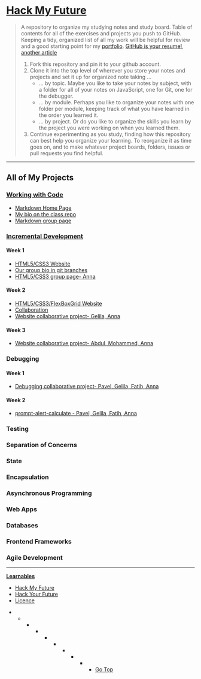 # [Hack My Future](https://home.hackyourfuture.be/curriculum)

> A repository to organize my studying notes and study board.
> Table of contents for all of the exercises and projects you push to GitHub. 
> Keeping a tidy, organized list of all my work will be helpful for review and a good starting point for my [portfolio](https://github.com/LujiAnna/LujiAnna.github.io).
> [GitHub is your resume!](https://anti-pattern.com/github-is-your-resume-now), [another article](http://blog.gainlo.co/index.php/2015/11/13/how-to-make-github-as-your-new-resume/)
>
> 1. Fork this repository and pin it to your github account.
> 1. Clone it into the top level of wherever you store your notes and projects and set it up for organized note taking ...
>    - ... by topic. Maybe you like to take your notes by subject, with a folder for all of your notes on JavaScript, one for Git, one for the debugger.
>    - ... by module. Perhaps you like to organize your notes with one folder per module, keeping track of what you have learned in the order you learned it.
>    - ... by project. Or do you like to organize the skills you learn by the project you were working on when you learned them.
> 1. Continue experimenting as you study, finding how this repository can best help you organize your learning. To reorganize it as time goes on, and to make whatever project boards, folders, issues or pull requests you find helpful.

---

## All of My Projects

### [Working with Code](https://home.hackyourfuture.be/curriculum/precourse)

- [Markdown Home Page](https://lujianna.github.io)
- [My bio on the class repo](https://github.com/HackYourFutureBelgium/class-9-10/blob/master/student-bios/LujiAnna.md)
- [Markdown group page](https://lujianna.github.io/group-intro/)

### [Incremental Development](https://github.com/LujiAnna/incremental-development)

#### Week 1

- [HTML5/CSS3 Website](https://lujianna.github.io/acme-web-design/)
- [Our group bio in git branches](https://lujianna.github.io/code/)
- [HTML5/CSS3 group page- Anna](https://lujianna.github.io/codeit/)

#### Week 2

- [HTML5/CSS3/FlexBoxGrid Website](https://lujianna.github.io/app-theme/)
- [Collaboration](https://lujianna.github.io/team/)
- [Website collaborative project- Gelila, Anna](https://gelilaa.github.io/team-workflow/)

#### Week 3

- [Website collaborative project- Abdul, Mohammed, Anna](https://aame1.github.io/duck-duck-gone/)

### Debugging

#### Week 1

- [Debugging collaborative project- Pavel, Gelila, Fatih, Anna](https://pavelbidenko2018.github.io/debugging-project-week-1/)

#### Week 2

- [prompt-alert-calculate - Pavel, Gelila, Fatih, Anna](https://gelilaa.github.io/prompt-alert-calculate/index.html)

### Testing

### Separation of Concerns

### State

###  Encapsulation

### Asynchronous Programming

### Web Apps

### Databases

### Frontend Frameworks

### Agile Development
---

 __[Learnables](https://github.com/users/LujiAnna/projects/1)__ 

- [Hack My Future](https://lujianna.github.io/hack-my-future/)
- [Hack Your Future](https://github.com/HackYourFutureBelgium)
- [Licence](LICENSE.md)


* * * * * * * * * * [Go Top](./README.md)